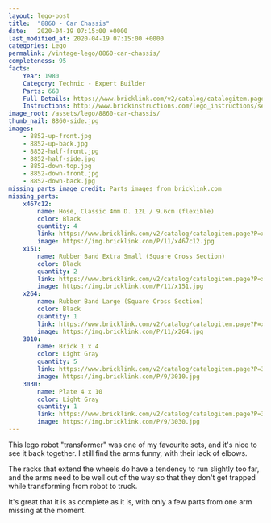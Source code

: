 ```yaml
---
layout: lego-post
title:  "8860 - Car Chassis"
date:   2020-04-19 07:15:00 +0000
last_modified_at: 2020-04-19 07:15:00 +0000
categories: Lego
permalink: /vintage-lego/8860-car-chassis/
completeness: 95
facts:    
    Year: 1980
    Category: Technic - Expert Builder
    Parts: 668
    Full Details: https://www.bricklink.com/v2/catalog/catalogitem.page?S=8860-1#T=I
    Instructions: http://www.brickinstructions.com/lego_instructions/set/8860/Car_Chassis
image_root: /assets/lego/8860-car-chassis/
thumb_nail: 8860-side.jpg
images:
    - 8852-up-front.jpg
    - 8852-up-back.jpg
    - 8852-half-front.jpg
    - 8852-half-side.jpg
    - 8852-down-top.jpg
    - 8852-down-front.jpg
    - 8852-down-back.jpg
missing_parts_image_credit: Parts images from bricklink.com
missing_parts:
    x467c12:
        name: Hose, Classic 4mm D. 12L / 9.6cm (flexible)
        color: Black
        quantity: 4
        link: https://www.bricklink.com/v2/catalog/catalogitem.page?P=x467c12&idColor=11
        image: https://img.bricklink.com/P/11/x467c12.jpg
    x151: 
        name: Rubber Band Extra Small (Square Cross Section)
        color: Black
        quantity: 2
        link: https://www.bricklink.com/v2/catalog/catalogitem.page?P=x151&idColor=11
        image: https://img.bricklink.com/P/11/x151.jpg
    x264: 
        name: Rubber Band Large (Square Cross Section)
        color: Black
        quantity: 1
        link: https://www.bricklink.com/v2/catalog/catalogitem.page?P=x264&idColor=11
        image: https://img.bricklink.com/P/11/x264.jpg
    3010: 
        name: Brick 1 x 4
        color: Light Gray
        quantity: 5
        link: https://www.bricklink.com/v2/catalog/catalogitem.page?P=3010&idColor=9
        image: https://img.bricklink.com/P/9/3010.jpg
    3030:
        name: Plate 4 x 10
        color: Light Gray
        quantity: 1
        link: https://www.bricklink.com/v2/catalog/catalogitem.page?P=3030&idColor=9
        image: https://img.bricklink.com/P/9/3030.jpg
---
```


This lego robot "transformer" was one of my favourite sets, and it's nice to see it back together. I still find the arms funny, with their lack of elbows.

The racks that extend the wheels do have a tendency to run slightly too far, and the arms need to be well out of the way so that they don't get trapped while transforming from robot to truck.

It's great that it is as complete as it is, with only a few parts from one arm missing at the moment.